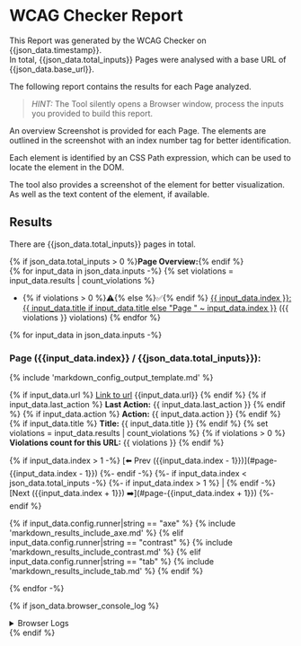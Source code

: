 # WCAG Checker Report

This Report was generated by the WCAG Checker on {{json_data.timestamp}}.    
In total, {{json_data.total_inputs}} Pages were analysed with a base URL of {{json_data.base_url}}.

The following report contains the results for each Page analyzed.

> _HINT:_ The Tool silently opens a Browser window, process the inputs you provided to build this report.        

An overview Screenshot is provided for each Page.
The elements are outlined in the screenshot with an index number tag for better identification.

Each element is identified by an CSS Path expression, which can be used to locate the element in the DOM.    

The tool also provides a screenshot of the element for better visualization. As well as the text content of the element, if available.    

## Results
There are {{json_data.total_inputs}} pages in total.

{% if json_data.total_inputs > 0 %}**Page Overview:**{% endif %}  
{% for input_data in json_data.inputs -%}
{% set violations = input_data.results | count_violations %}
- {% if violations > 0 %}⚠️{% else %}✅{% endif %} [{{ input_data.index }}: {{ input_data.title if input_data.title else "Page " ~ input_data.index }}](#page-{{input_data.index}}) ({{ violations }} violations)
{% endfor %}

{% for input_data in json_data.inputs -%}
<a name="page-{{input_data.index}}"></a>
### Page ({{input_data.index}} / {{json_data.total_inputs}}):

{% include 'markdown_config_output_template.md' %}

{% if input_data.url %}
[Link to url]({{input_data.url}})
{{input_data.url}}
{% endif %}
{% if input_data.last_action %}
**Last Action:** {{ input_data.last_action }}
{% endif %}
{% if input_data.action %}
**Action:** {{ input_data.action }}
{% endif %}
{% if input_data.title %}
**Title:** {{ input_data.title }}
{% endif %}
{% set violations = input_data.results | count_violations %}
{% if violations > 0 %}
**Violations count for this URL:** {{ violations }}
{% endif %}

{% if input_data.index > 1 -%}
[⬅️ Prev ({{input_data.index - 1}})](#page-{{input_data.index - 1}})
{%- endif -%}
{%- if input_data.index < json_data.total_inputs -%}
{%- if input_data.index > 1 %} | {% endif -%}
[Next ({{input_data.index + 1}}) ➡️](#page-{{input_data.index + 1}})
{%- endif %}

{% if input_data.config.runner|string == "axe" %}
{% include 'markdown_results_include_axe.md' %}
{% elif input_data.config.runner|string == "contrast" %}
{% include 'markdown_results_include_contrast.md' %}
{% elif input_data.config.runner|string == "tab" %}
{% include 'markdown_results_include_tab.md' %}
{% endif %}

{% endfor -%}

{% if json_data.browser_console_log %}
<section>
<details>
<summary>Browser Logs</summary>

| Time | Level | Message       |
|------|-------|---------------|
{% for log in json_data.browser_console_log -%}
| {{ log.timestamp | datetimeformat("%Y-%m-%d %H:%M:%S") }} | {{ log.level }} | {{ log.text | replace('|', '\\|') | e }} |
{% endfor %}

</details>
</section>
{% endif %}
